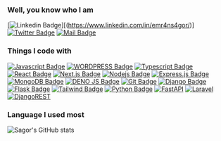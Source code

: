 ### Well, you know who I am

[![Linkedin Badge](https://img.shields.io/badge/LinkedIn-0077B5?style=for-the-badge&logo=linkedin&logoColor=white)][(https://www.linkedin.com/in/emr4ns4gor/)] [![Twitter Badge](https://img.shields.io/badge/Twitter-1DA1F2?style=for-the-badge&logo=twitter&logoColor=white)]([https://twitter.com/emr4ns4gor]) [![Mail Badge](https://img.shields.io/badge/Gmail-D14836?style=for-the-badge&logo=gmail&logoColor=white)](mailto:imran@exeebit.com)

### Things I code with

[![Javascript Badge](https://img.shields.io/badge/-Javascript-F0DB4F?style=for-the-badge&labelColor=black&logo=javascript&logoColor=F0DB4F)](#) [![WORDPRESS Badge](https://img.shields.io/badge/WordPress-white?style=for-the-badge&logo=wordpress&logoColor=32373C)](#) [![Typescript Badge](https://img.shields.io/badge/-Typescript-007acc?style=for-the-badge&labelColor=black&logo=typescript&logoColor=007acc)](#) [![React Badge](https://img.shields.io/badge/-React-61DBFB?style=for-the-badge&labelColor=black&logo=react&logoColor=61DBFB)](#) [![Next.js Badge](https://img.shields.io/badge/next.js-000000?style=for-the-badge&logo=nextdotjs&logoColor=white)](#) [![Nodejs Badge](https://img.shields.io/badge/-Nodejs-3C873A?style=for-the-badge&labelColor=black&logo=node.js&logoColor=3C873A)](#) [![Express.js Badge](https://img.shields.io/badge/Express.js-000000?style=for-the-badge&logo=express&logoColor=white)](#) [![MongoDB Badge](https://img.shields.io/badge/MongoDB-4EA94B?style=for-the-badge&logo=mongodb&logoColor=white)](#) [![DENO JS Badge](https://img.shields.io/badge/Deno-000000?style=for-the-badge&logo=deno&logoColor=white)](#) [![Git Badge](https://img.shields.io/badge/Git-F05032?style=for-the-badge&logo=git&logoColor=white)](#) [![Django Badge](https://img.shields.io/badge/Django-092E20?style=for-the-badge&logo=django&logoColor=white)](#) [![Flask Badge](https://img.shields.io/badge/Flask-000000?style=for-the-badge&logo=flask&logoColor=white)](#) [![Tailwind Badge](https://img.shields.io/badge/tailwindcss-0F172A?&logo=tailwindcss)](#) [![Python Badge](https://img.shields.io/badge/Python-3776AB?style=for-the-badge&logo=python&logoColor=white)](#) [![FastAPI](https://img.shields.io/badge/FastAPI-005571?style=for-the-badge&logo=fastapi)](#) [![Laravel](https://img.shields.io/badge/laravel-%23FF2D20.svg?style=for-the-badge&logo=laravel&logoColor=white)](#) [![DjangoREST](https://img.shields.io/badge/DJANGO-REST-ff1709?style=for-the-badge&logo=django&logoColor=white&color=ff1709&labelColor=gray)](#)

### Language I used most
![Sagor's GitHub stats](https://github-readme-stats.vercel.app/api/top-langs/?username=s4gor&theme=blue-green&show_icons=true)

